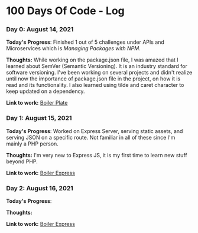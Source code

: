 # 100 Days Of Code - Log

### Day 0: August 14, 2021

**Today's Progress**: Finished 1 out of 5 challenges under APIs and Microservices which is *Managing Packages with NPM*.

**Thoughts:** While working on the package.json file, I was amazed that I learned about SemVer (Semantic Versioning). It is an industry standard for software versioning. I've been working on several projects and didn't realize until now the importance of package.json file in the project, on how it is read and its functionality. I also learned using tilde and caret character to keep updated on a dependency.

**Link to work:** [Boiler Plate](http://boilerplate-npm.blancessanchez.repl.co/)

### Day 1: August 15, 2021

**Today's Progress**: Worked on Express Server, serving static assets, and serving JSON on a specific route. Not familiar in all of these since I'm mainly a PHP person.

**Thoughts:** I'm very new to Express JS, it is my first time to learn new stuff beyond PHP.

**Link to work:** [Boiler Express](https://boilerplate-express.blancessanchez.repl.co)

### Day 2: August 16, 2021

**Today's Progress**: 

**Thoughts:** 

**Link to work:** [Boiler Express](https://boilerplate-express.blancessanchez.repl.co)
